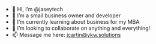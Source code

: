 - 👋 Hi, I’m @jaseytech
- 👀 I’m a small business owner and developer
- 🌱 I’m currently learning about business for my MBA
- 💞️ I’m looking to collaborate on anything and everything!
- 📫 Message me here: jcartin@ykw.solutions

<!---
jaseytech/jaseytech is a ✨ special ✨ repository because its `README.md` (this file) appears on your GitHub profile.
You can click the Preview link to take a look at your changes.
--->
